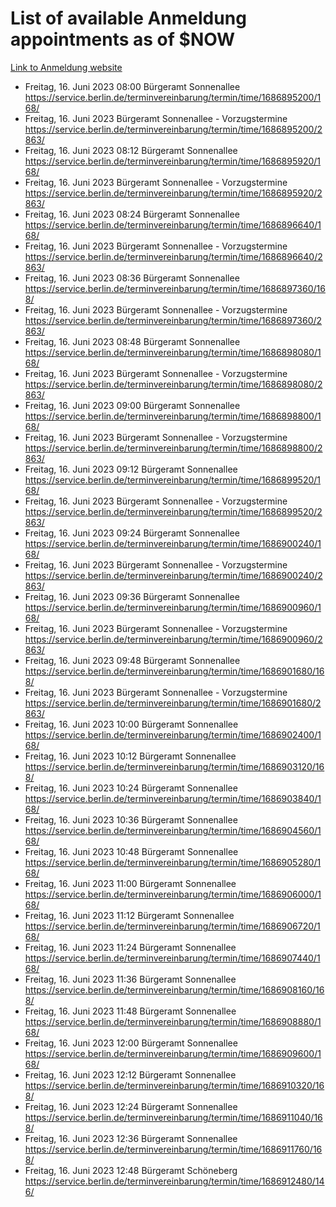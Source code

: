 # List of available Anmeldung appointments as of $NOW
[Link to Anmeldung website](https://service.berlin.de/terminvereinbarung/termin/tag.php?termin=1&anliegen[]=120686&dienstleisterlist=122210,122217,327316,122219,327312,122227,327314,122231,327346,122243,327348,122254,122252,329742,122260,329745,122262,329748,122271,327278,122273,327274,122277,327276,330436,122280,327294,122282,327290,122284,327292,122291,327270,122285,327266,122286,327264,122296,327268,150230,329760,122297,327286,122294,327284,122312,329763,122314,329775,122304,327330,122311,327334,122309,327332,317869,122281,327352,122279,329772,122283,122276,327324,122274,327326,122267,329766,122246,327318,122251,327320,122257,327322,122208,327298,122226,327300&herkunft=http%3A%2F%2Fservice.berlin.de%2Fdienstleistung%2F120686%2F)
- Freitag, 16. Juni 2023 08:00 Bürgeramt Sonnenallee https://service.berlin.de/terminvereinbarung/termin/time/1686895200/168/
- Freitag, 16. Juni 2023  Bürgeramt Sonnenallee - Vorzugstermine https://service.berlin.de/terminvereinbarung/termin/time/1686895200/2863/
- Freitag, 16. Juni 2023 08:12 Bürgeramt Sonnenallee https://service.berlin.de/terminvereinbarung/termin/time/1686895920/168/
- Freitag, 16. Juni 2023  Bürgeramt Sonnenallee - Vorzugstermine https://service.berlin.de/terminvereinbarung/termin/time/1686895920/2863/
- Freitag, 16. Juni 2023 08:24 Bürgeramt Sonnenallee https://service.berlin.de/terminvereinbarung/termin/time/1686896640/168/
- Freitag, 16. Juni 2023  Bürgeramt Sonnenallee - Vorzugstermine https://service.berlin.de/terminvereinbarung/termin/time/1686896640/2863/
- Freitag, 16. Juni 2023 08:36 Bürgeramt Sonnenallee https://service.berlin.de/terminvereinbarung/termin/time/1686897360/168/
- Freitag, 16. Juni 2023  Bürgeramt Sonnenallee - Vorzugstermine https://service.berlin.de/terminvereinbarung/termin/time/1686897360/2863/
- Freitag, 16. Juni 2023 08:48 Bürgeramt Sonnenallee https://service.berlin.de/terminvereinbarung/termin/time/1686898080/168/
- Freitag, 16. Juni 2023  Bürgeramt Sonnenallee - Vorzugstermine https://service.berlin.de/terminvereinbarung/termin/time/1686898080/2863/
- Freitag, 16. Juni 2023 09:00 Bürgeramt Sonnenallee https://service.berlin.de/terminvereinbarung/termin/time/1686898800/168/
- Freitag, 16. Juni 2023  Bürgeramt Sonnenallee - Vorzugstermine https://service.berlin.de/terminvereinbarung/termin/time/1686898800/2863/
- Freitag, 16. Juni 2023 09:12 Bürgeramt Sonnenallee https://service.berlin.de/terminvereinbarung/termin/time/1686899520/168/
- Freitag, 16. Juni 2023  Bürgeramt Sonnenallee - Vorzugstermine https://service.berlin.de/terminvereinbarung/termin/time/1686899520/2863/
- Freitag, 16. Juni 2023 09:24 Bürgeramt Sonnenallee https://service.berlin.de/terminvereinbarung/termin/time/1686900240/168/
- Freitag, 16. Juni 2023  Bürgeramt Sonnenallee - Vorzugstermine https://service.berlin.de/terminvereinbarung/termin/time/1686900240/2863/
- Freitag, 16. Juni 2023 09:36 Bürgeramt Sonnenallee https://service.berlin.de/terminvereinbarung/termin/time/1686900960/168/
- Freitag, 16. Juni 2023  Bürgeramt Sonnenallee - Vorzugstermine https://service.berlin.de/terminvereinbarung/termin/time/1686900960/2863/
- Freitag, 16. Juni 2023 09:48 Bürgeramt Sonnenallee https://service.berlin.de/terminvereinbarung/termin/time/1686901680/168/
- Freitag, 16. Juni 2023  Bürgeramt Sonnenallee - Vorzugstermine https://service.berlin.de/terminvereinbarung/termin/time/1686901680/2863/
- Freitag, 16. Juni 2023 10:00 Bürgeramt Sonnenallee https://service.berlin.de/terminvereinbarung/termin/time/1686902400/168/
- Freitag, 16. Juni 2023 10:12 Bürgeramt Sonnenallee https://service.berlin.de/terminvereinbarung/termin/time/1686903120/168/
- Freitag, 16. Juni 2023 10:24 Bürgeramt Sonnenallee https://service.berlin.de/terminvereinbarung/termin/time/1686903840/168/
- Freitag, 16. Juni 2023 10:36 Bürgeramt Sonnenallee https://service.berlin.de/terminvereinbarung/termin/time/1686904560/168/
- Freitag, 16. Juni 2023 10:48 Bürgeramt Sonnenallee https://service.berlin.de/terminvereinbarung/termin/time/1686905280/168/
- Freitag, 16. Juni 2023 11:00 Bürgeramt Sonnenallee https://service.berlin.de/terminvereinbarung/termin/time/1686906000/168/
- Freitag, 16. Juni 2023 11:12 Bürgeramt Sonnenallee https://service.berlin.de/terminvereinbarung/termin/time/1686906720/168/
- Freitag, 16. Juni 2023 11:24 Bürgeramt Sonnenallee https://service.berlin.de/terminvereinbarung/termin/time/1686907440/168/
- Freitag, 16. Juni 2023 11:36 Bürgeramt Sonnenallee https://service.berlin.de/terminvereinbarung/termin/time/1686908160/168/
- Freitag, 16. Juni 2023 11:48 Bürgeramt Sonnenallee https://service.berlin.de/terminvereinbarung/termin/time/1686908880/168/
- Freitag, 16. Juni 2023 12:00 Bürgeramt Sonnenallee https://service.berlin.de/terminvereinbarung/termin/time/1686909600/168/
- Freitag, 16. Juni 2023 12:12 Bürgeramt Sonnenallee https://service.berlin.de/terminvereinbarung/termin/time/1686910320/168/
- Freitag, 16. Juni 2023 12:24 Bürgeramt Sonnenallee https://service.berlin.de/terminvereinbarung/termin/time/1686911040/168/
- Freitag, 16. Juni 2023 12:36 Bürgeramt Sonnenallee https://service.berlin.de/terminvereinbarung/termin/time/1686911760/168/
- Freitag, 16. Juni 2023 12:48 Bürgeramt Schöneberg https://service.berlin.de/terminvereinbarung/termin/time/1686912480/146/
